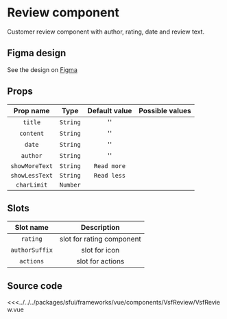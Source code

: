 # Review component

Customer review component with author, rating, date and review text.

<Generate />

## Figma design

See the design on [Figma](https://www.figma.com/file/CWOkbpne0tDpSenT4ZEUTQ/%F0%9F%9B%A0-SFUI-2.0-%7C-Development?node-id=13969%3A22192)



## Props

|   Prop name    |   Type   | Default value | Possible values |
|:--------------:|:--------:|:-------------:|:---------------:|
|    `title`     | `String` |      ''       |                 |
|   `content`    | `String` |      ''       |                 |
|     `date`     | `String` |      ''       |                 |
|    `author`    | `String` |      ''       |                 |
| `showMoreText` | `String` |  `Read more`  |                 |
| `showLessText` | `String` |  `Read less`  |                 |
|  `charLimit`   | `Number` |               |                 |

## Slots

|   Slot name    |        Description        |
|:--------------:|:-------------------------:|
|    `rating`    | slot for rating component |
| `authorSuffix` |       slot for icon       |
|   `actions`    |     slot for actions      |





## Source code


<<<../../../packages/sfui/frameworks/vue/components/VsfReview/VsfReview.vue


